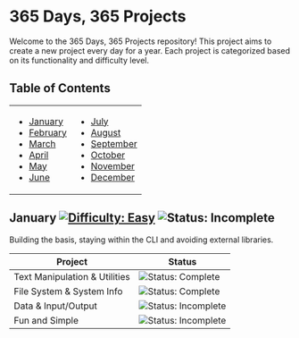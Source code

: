 # 365 Days, 365 Projects

Welcome to the 365 Days, 365 Projects repository! This project aims to create a new project every day for a year. Each project is categorized based on its functionality and difficulty level.

## Table of Contents

<table>
  <tr>
    <td>
      <ul>
        <li><a href="#january">January</a></li>
        <li><a href="#february">February</a></li>
        <li><a href="#march">March</a></li>
        <li><a href="#april">April</a></li>
        <li><a href="#may">May</a></li>
        <li><a href="#june">June</a></li>
      </ul>
    </td>
    <td>
      <ul>
        <li><a href="#july">July</a></li>
        <li><a href="#august">August</a></li>
        <li><a href="#september">September</a></li>
        <li><a href="#october">October</a></li>
        <li><a href="#november">November</a></li>
        <li><a href="#december">December</a></li>
      </ul>
    </td>
  </tr>
</table>

## January [![Difficulty: Easy](https://img.shields.io/badge/Difficulty-Easy-brightgreen)](https://img.shields.io/badge/Difficulty-Easy-brightgreen) ![Status: Incomplete](https://img.shields.io/badge/Status-Incomplete-red)

Building the basis, staying within the CLI and avoiding external libraries.

| Project                       | Status                                                                    |
| ----------------------------- | ------------------------------------------------------------------------- |
| Text Manipulation & Utilities | ![Status: Complete](https://img.shields.io/badge/Status-Complete-blue)    |
| File System & System Info     | ![Status: Complete](https://img.shields.io/badge/Status-Complete-blue)    |
| Data & Input/Output           | ![Status: Incomplete](https://img.shields.io/badge/Status-Incomplete-red) |
| Fun and Simple                | ![Status: Incomplete](https://img.shields.io/badge/Status-Incomplete-red) |

